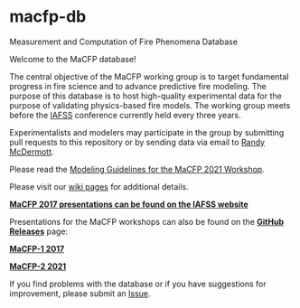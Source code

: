 # macfp-db
Measurement and Computation of Fire Phenomena Database

Welcome to the MaCFP database!

The central objective of the MaCFP working group is to target fundamental progress in fire science and to advance predictive fire modeling.  The purpose of this database is to host high-quality experimental data for the purpose of validating physics-based fire models.  The working group meets before the [IAFSS](http://www.iafss.org/) conference currently held every three years.

Experimentalists and modelers may participate in the group by submitting pull requests to this repository or by sending data via email to [Randy McDermott](mailto:randy.mcdermott@gmail.com).

Please read the [Modeling Guidelines for the MaCFP 2021 Workshop](https://github.com/MaCFP/macfp-db/wiki/MaCFP-2021-Modeling-Guidelines).

Please visit our [wiki pages](https://github.com/MaCFP/macfp-db/wiki) for additional details.

[**MaCFP 2017 presentations can be found on the IAFSS website**](http://www.iafss.org/macfp/3770-2/)

Presentations for the MaCFP workshops can also be found on the [**GitHub Releases**](https://github.com/MaCFP/macfp-db/releases) page:

[**MaCFP-1 2017**](https://github.com/MaCFP/macfp-db/releases/tag/macfp-1.0)

[**MaCFP-2 2021**](https://github.com/MaCFP/macfp-db/releases/tag/macfp-2.0)

If you find problems with the database or if you have suggestions for improvement, please submit an [Issue](https://github.com/MaCFP/macfp-db/issues).

